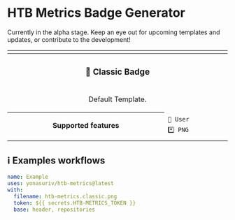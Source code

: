 # HTB Metrics Badge Generator

Currently in the alpha stage. Keep an eye out for upcoming templates and updates, or contribute to the development!

<!--header-->
<table>
  <tr><td colspan="2"></td></tr>
  <tr><th colspan="2"><h3>📗 Classic Badge</h3></th></tr>
  <tr><td colspan="2" align="center"><p>Default Template.</p>
</td></tr>
  <tr>
    <th rowspan="3">Supported features<br></th>
    <td></td>
  </tr>
  <tr>
    <td><code>👤 User</code></td>
  </tr>
  <tr>
    <td><code>*️⃣ PNG</code></td>
  </tr>
  <tr>
    <td colspan="2" align="center">
      <img src="https://github.com/user-attachments/assets/b7ad88f4-0ca5-4721-95a2-d125ab780dcf" alt=""></img>
      <img width="950" height="1" alt="">
    </td>
  </tr>
</table>
<!--/header-->

## ℹ️ Examples workflows

<!--examples-->
```yaml
name: Example
uses: yonasuriv/htb-metrics@latest
with:
  filename: htb-metrics.classic.png
  token: ${{ secrets.HTB-METRICS_TOKEN }}
  base: header, repositories
```
<!--/examples-->
